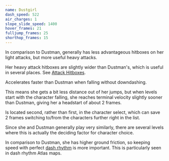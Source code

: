 ```yaml
---
name: Dustgirl
dash_speed: 522
air_charges: 1
slope_slide_speed: 1400
hover_frames: 21
fulljump_frames: 25
shorthop_frames: 15
---
```


In comparison to Dustman, generally has less advantageous hitboxes on her light attacks, but more useful heavy attacks.

Her heavy attack hitboxes are slightly wider than Dustman's, which is useful in several places. See [Attack Hitboxes](#attack-hitboxes).

Accelerates faster than Dustman when falling without downdashing.

This means she gets a bit less distance out of her jumps, but when levels start with the character falling, she reaches terminal velocity slightly sooner than Dustman, giving her a headstart of about 2 frames.

Is located second, rather than first, in the character select, which can save 2 frames switching to/from the characters further right in the list.

Since she and Dustman generally play very similarly, there are several levels where this is actually the deciding factor for character choice.

In comparison to Dustman, she has higher ground friction, so keeping speed with perfect [dash rhythm](#dash-rhythm) is more important. This is particularly seen in dash rhythm Atlas maps.

